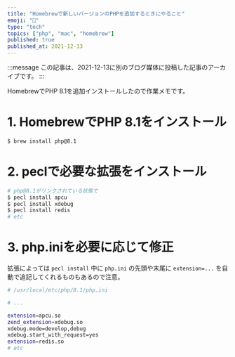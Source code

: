 ```yaml
---
title: "Homebrewで新しいバージョンのPHPを追加するときにやること"
emoji: "🐘"
type: "tech"
topics: ["php", "mac", "homebrew"]
published: true
published_at: 2021-12-13
---
```


:::message
この記事は、2021-12-13に別のブログ媒体に投稿した記事のアーカイブです。
:::

HomebrewでPHP 8.1を追加インストールしたので作業メモです。

# 1. HomebrewでPHP 8.1をインストール

```bash
$ brew install php@8.1
```

# 2. peclで必要な拡張をインストール

```bash
# php@8.1がリンクされている状態で
$ pecl install apcu
$ pecl install xdebug
$ pecl install redis
# etc
```

# 3. php.iniを必要に応じて修正

拡張によっては `pecl install` 中に `php.ini` の先頭や末尾に `extension=...` を自動で追記してくれるものもあるので注意。

```bash
# /usr/local/etc/php/8.1/php.ini

# ...

extension=apcu.so
zend_extension=xdebug.so
xdebug.mode=develop,debug
xdebug.start_with_request=yes
extension=redis.so
# etc
```
